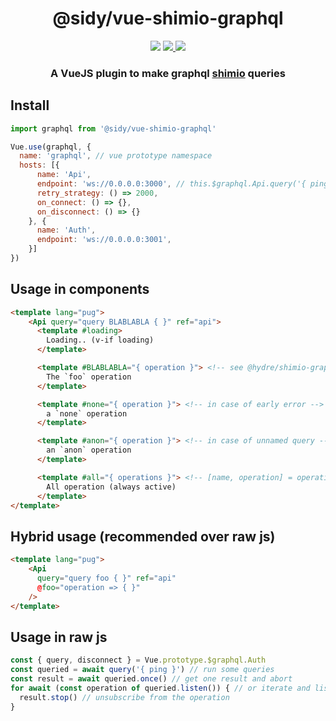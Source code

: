 <h1 align=center>@sidy/vue-shimio-graphql</h1>
<p align=center>
  <img src="https://img.shields.io/github/license/usidy/vue-shimio-graphql.svg?style=for-the-badge" />
  <a href="https://www.npmjs.com/package/@sidy/vue-shimio-graphql">
    <img src="https://img.shields.io/npm/v/@sidy/vue-shimio-graphql.svg?logo=npm&style=for-the-badge" />
  </a>
  <img src="https://img.shields.io/npm/dw/@sidy/vue-shimio-graphql?logo=npm&style=for-the-badge" />
</p>

<h3 align=center>A VueJS plugin to make graphql 
  <a href="https://github.com/HydreIO/shimio-graphql">shimio</a> queries</h3>

## Install

```js
import graphql from '@sidy/vue-shimio-graphql'

Vue.use(graphql, {
  name: 'graphql', // vue prototype namespace
  hosts: [{
      name: 'Api',
      endpoint: 'ws://0.0.0.0:3000', // this.$graphql.Api.query('{ ping }')
      retry_strategy: () => 2000,
      on_connect: () => {},
      on_disconnect: () => {}
    }, {
      name: 'Auth',
      endpoint: 'ws://0.0.0.0:3001',
    }]
})
```

## Usage in components

```html
<template lang="pug">
    <Api query="query BLABLABLA { }" ref="api">
      <template #loading>
        Loading.. (v-if loading)
      </template>

      <template #BLABLABLA="{ operation }"> <!-- see @hydre/shimio-graphql -->
        The `foo` operation
      </template>

      <template #none="{ operation }"> <!-- in case of early error -->
        a `none` operation
      </template>

      <template #anon="{ operation }"> <!-- in case of unnamed query -->
        an `anon` operation
      </template>

      <template #all="{ operations }"> <!-- [name, operation] = operations -->
        All operation (always active)
      </template>
</template>
```

## Hybrid usage (recommended over raw js)

```html
<template lang="pug">
    <Api
      query="query foo { }" ref="api"
      @foo="operation => { }"
    />
</template>
```

## Usage in raw js

```js
const { query, disconnect } = Vue.prototype.$graphql.Auth
const queried = await query('{ ping }') // run some queries
const result = await queried.once() // get one result and abort
for await (const operation of queried.listen()) { // or iterate and listen
  result.stop() // unsubscribe from the operation
}
```

